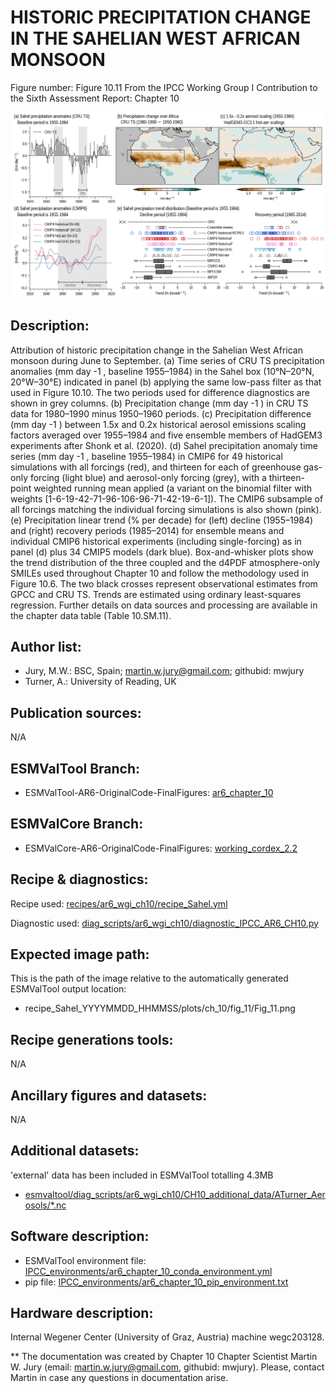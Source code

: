 HISTORIC PRECIPITATION CHANGE IN THE SAHELIAN WEST AFRICAN MONSOON
==================================================================

Figure number: Figure 10.11
From the IPCC Working Group I Contribution to the Sixth Assessment Report: Chapter 10

![Figure 10.11](ar6_wg1_chap10_figure10_11_Sahel.png?raw=true)


Description:
------------
Attribution of historic precipitation change in the Sahelian West African monsoon during June to September. (a) Time series of CRU TS precipitation anomalies (mm day -1 , baseline 1955–1984) in the Sahel box (10°N–20°N, 20°W–30°E) indicated in panel (b) applying the same low-pass filter as that used in Figure 10.10. The two periods used for difference diagnostics are shown in grey columns. (b) Precipitation change (mm day -1 ) in CRU TS data for 1980–1990 minus 1950–1960 periods. (c) Precipitation difference (mm day -1 ) between 1.5x and 0.2x historical aerosol emissions scaling factors averaged over 1955–1984 and five ensemble members of HadGEM3 experiments after Shonk et al. (2020). (d) Sahel precipitation anomaly time series (mm day -1 , baseline 1955–1984) in CMIP6 for 49 historical simulations with all forcings (red), and thirteen for each of greenhouse gas-only forcing (light blue) and aerosol-only forcing (grey), with a thirteen-point weighted running mean applied (a variant on the binomial filter with weights [1-6-19-42-71-96-106-96-71-42-19-6-1]). The CMIP6 subsample of all forcings matching the individual forcing simulations is also shown (pink). (e) Precipitation linear trend (% per decade) for (left) decline (1955–1984) and (right) recovery periods (1985–2014) for ensemble means and individual CMIP6 historical experiments (including single-forcing) as in panel (d) plus 34 CMIP5 models (dark blue). Box-and-whisker plots show the trend distribution of the three coupled and the d4PDF atmosphere-only SMILEs used throughout Chapter 10 and follow the methodology used in Figure 10.6. The two black crosses represent observational estimates from GPCC and CRU TS. Trends are estimated using ordinary least-squares regression. Further details on data sources and processing are available in the chapter data table (Table 10.SM.11).


Author list:
------------
- Jury, M.W.: BSC, Spain; martin.w.jury@gmail.com; githubid: mwjury
- Turner, A.: University of Reading, UK


Publication sources:
--------------------
N/A


ESMValTool Branch:
------------------
- ESMValTool-AR6-OriginalCode-FinalFigures: [ar6_chapter_10](https://github.com/ipcc-wgi/ESMValTool-AR6-OriginalCode-FinalFigures/tree/ar6_chapter_10)


ESMValCore Branch:
------------------
- ESMValCore-AR6-OriginalCode-FinalFigures: [working_cordex_2.2](https://github.com/ipcc-wgi/ESMValCore-AR6-OriginalCode-FinalFigures/tree/working_cordex_2.2)


Recipe & diagnostics:
---------------------
Recipe used: [recipes/ar6_wgi_ch10/recipe_Sahel.yml](https://github.com/ipcc-wgi/ESMValTool-AR6-OriginalCode-FinalFigures/blob/ar6_chapter_10/esmvaltool/recipes/ar6_wgi_ch10/recipe_Sahel.yml)

Diagnostic used: [diag_scripts/ar6_wgi_ch10/diagnostic_IPCC_AR6_CH10.py](https://github.com/ipcc-wgi/ESMValTool-AR6-OriginalCode-FinalFigures/blob/ar6_chapter_10/esmvaltool/diag_scripts/ar6_wgi_ch10/diagnostic_IPCC_AR6_CH10.py)


Expected image path:
--------------------
This is the path of the image relative to the automatically generated ESMValTool output location:
- recipe_Sahel_YYYYMMDD_HHMMSS/plots/ch_10/fig_11/Fig_11.png


Recipe generations tools:
-------------------------
N/A


Ancillary figures and datasets:
-------------------------------
N/A


Additional datasets:
--------------------
'external' data has been included in ESMValTool totalling 4.3MB
- [esmvaltool/diag_scripts/ar6_wgi_ch10/CH10_additional_data/ATurner_Aerosols/*.nc](https://github.com/ipcc-wgi/ESMValTool-AR6-OriginalCode-FinalFigures/tree/ar6_chapter_10/esmvaltool/diag_scripts/ar6_wgi_ch10/CH10_additional_data)


Software description:
---------------------
- ESMValTool environment file: [IPCC_environments/ar6_chapter_10_conda_environment.yml](https://github.com/ipcc-wgi/ESMValTool-AR6-OriginalCode-FinalFigures/blob/main/IPCC_environments/ar6_chapter_10_conda_environment.yml)
- pip file: [IPCC_environments/ar6_chapter_10_pip_environment.txt](https://github.com/ipcc-wgi/ESMValTool-AR6-OriginalCode-FinalFigures/blob/main/IPCC_environments/ar6_chapter_10_pip_environment.txt)


Hardware description:
---------------------
Internal Wegener Center (University of Graz, Austria) machine wegc203128.

** The documentation was created by Chapter 10 Chapter Scientist Martin W. Jury (email: martin.w.jury@gmail.com, githubid: mwjury). Please, contact Martin in case any questions in documentation arise.
